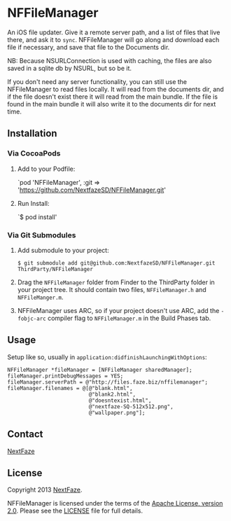 NFFileManager
=============

An iOS file updater. Give it a remote server path, and a list of files that live there, and ask it to `sync`. NFFileManager will go along and download each file if necessary, and save that file to the Documents dir. 

NB: Because NSURLConnection is used with caching, the files are also saved in a sqlite db by NSURL, but so be it.

If you don't need any server functionality, you can still use the NFFileManager to read files locally. It will read from the documents dir, and if the file doesn't exist there it will read from the main bundle. If the file is found in the main bundle it will also write it to the documents dir for next time.

## Installation

### Via CocoaPods

1. Add to your Podfile:

	`pod 'NFFileManager', :git => 'https://github.com/NextfazeSD/NFFileManager.git'

2. Run Install:
	
	`$ pod install'

### Via Git Submodules

1. Add submodule to your project:

    `$ git submodule add git@github.com:NextfazeSD/NFFileManager.git ThirdParty/NFFileManager`
    
2. Drag the `NFFileManager` folder from Finder to the ThirdParty folder in your project tree. It should contain two files, `NFFileManager.h` and `NFFileManger.m`.
3. NFFileManager uses ARC, so if your project doesn't use ARC, add the `-fobjc-arc` compiler flag to `NFFileManager.m` in the Build Phases tab.

## Usage

Setup like so, usually in `application:didfinishLaunchingWithOptions`:

    NFFileManager *fileManager = [NFFileManager sharedManager];
    fileManager.printDebugMessages = YES;
    fileManager.serverPath = @"http://files.faze.biz/nffilemanager";
    fileManager.filenames = @[@"blank.html",
                              @"blank2.html",
                              @"doesntexist.html",
                              @"nextfaze-SQ-512x512.png",
                              @"wallpaper.png"];


## Contact

[NextFaze](http://nextfaze.com)

## License

Copyright 2013 [NextFaze](http://nextfaze.com).

NFFileManager is licensed under the terms of the [Apache License, version 2.0](http://www.apache.org/licenses/LICENSE-2.0.html). Please see the [LICENSE](https://github.com/NextfazeSD/NFFileManager/blob/master/LICENSE) file for full details.
